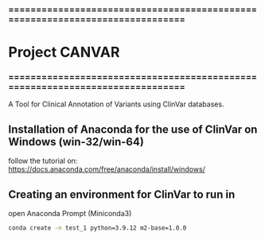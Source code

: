 ### =============================================================================
#                               Project CANVAR
### =============================================================================

A Tool for Clinical Annotation of Variants using ClinVar databases. 

## Installation of Anaconda for the use of ClinVar on Windows (win-32/win-64)

follow the tutorial on: https://docs.anaconda.com/free/anaconda/install/windows/

## Creating an environment for ClinVar to run in

open Anaconda Prompt (Miniconda3)

```bash
conda create -n test_1 python=3.9.12 m2-base=1.0.0
```